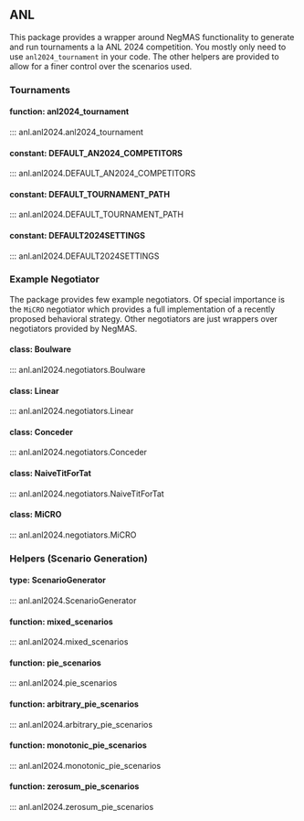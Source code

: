 ## ANL
This package provides a wrapper around NegMAS functionality to generate and run tournaments a la ANL 2024 competition.
You mostly only need to use `anl2024_tournament` in your code. The other helpers are provided to allow for a finer control over the scenarios used.

### Tournaments

#### function: anl2024_tournament
::: anl.anl2024.anl2024_tournament

#### constant: DEFAULT_AN2024_COMPETITORS
::: anl.anl2024.DEFAULT_AN2024_COMPETITORS

#### constant: DEFAULT_TOURNAMENT_PATH
::: anl.anl2024.DEFAULT_TOURNAMENT_PATH

#### constant: DEFAULT2024SETTINGS
::: anl.anl2024.DEFAULT2024SETTINGS

### Example Negotiator

The package provides few example negotiators. Of special importance is the `MiCRO` negotiator which provides a full implementation of a recently proposed behavioral strategy.
Other negotiators are just wrappers over negotiators provided by NegMAS.

#### class: Boulware
::: anl.anl2024.negotiators.Boulware

#### class: Linear
::: anl.anl2024.negotiators.Linear

#### class: Conceder
::: anl.anl2024.negotiators.Conceder

#### class: NaiveTitForTat
::: anl.anl2024.negotiators.NaiveTitForTat

#### class: MiCRO
::: anl.anl2024.negotiators.MiCRO



### Helpers (Scenario Generation)

#### type: ScenarioGenerator
::: anl.anl2024.ScenarioGenerator

#### function: mixed_scenarios
::: anl.anl2024.mixed_scenarios

#### function: pie_scenarios
::: anl.anl2024.pie_scenarios

#### function: arbitrary_pie_scenarios
::: anl.anl2024.arbitrary_pie_scenarios

#### function: monotonic_pie_scenarios
::: anl.anl2024.monotonic_pie_scenarios

#### function: zerosum_pie_scenarios
::: anl.anl2024.zerosum_pie_scenarios


